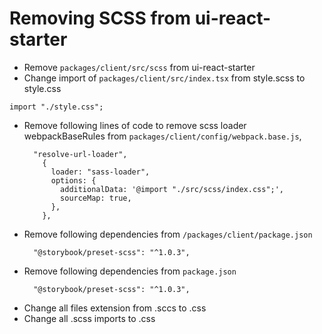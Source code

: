 # Removing SCSS from ui-react-starter

- Remove `packages/client/src/scss` from ui-react-starter
- Change import of `packages/client/src/index.tsx` from style.scss to style.css
```
import "./style.css";
```
- Remove following lines of code to remove scss loader webpackBaseRules from `packages/client/config/webpack.base.js`, 
  ```
    "resolve-url-loader",
      {
        loader: "sass-loader",
        options: {
          additionalData: '@import "./src/scss/index.css";',
          sourceMap: true,
        },
      },
  ```
- Remove following dependencies from `/packages/client/package.json`
  ```
    "@storybook/preset-scss": "^1.0.3", 
  ```
- Remove following dependencies from `package.json`
  ```
    "@storybook/preset-scss": "^1.0.3",  
  ```
- Change all files extension from .sccs to .css
- Change all .scss imports to .css
